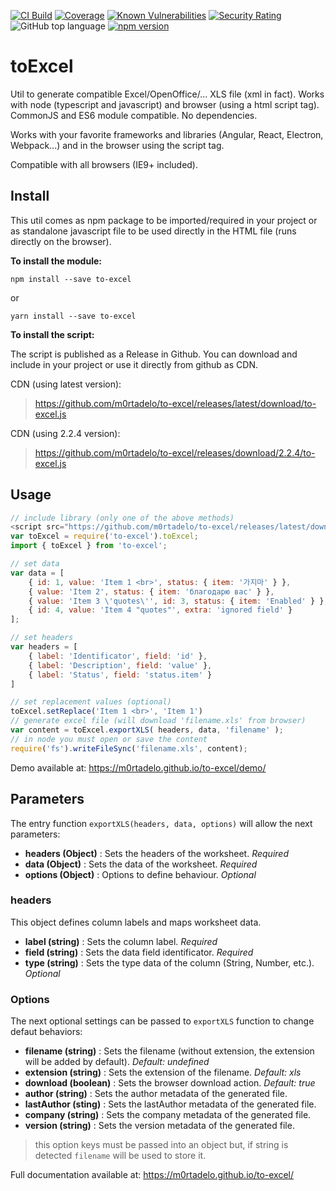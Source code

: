 [![CI Build](https://github.com/m0rtadelo/to-excel/actions/workflows/ci.build.yaml/badge.svg)](https://github.com/m0rtadelo/to-excel/actions/workflows/ci.build.yaml)
[![Coverage](https://sonarcloud.io/api/project_badges/measure?project=m0rtadelo_to-excel&metric=coverage)](https://sonarcloud.io/summary/new_code?id=m0rtadelo_to-excel)
[![Known Vulnerabilities](https://snyk.io//test/github/m0rtadelo/to-excel/badge.svg?targetFile=package.json)](https://snyk.io//test/github/m0rtadelo/to-excel?targetFile=package.json)
[![Security Rating](https://sonarcloud.io/api/project_badges/measure?project=m0rtadelo_to-excel&metric=security_rating)](https://sonarcloud.io/summary/new_code?id=m0rtadelo_to-excel)
![GitHub top language](https://img.shields.io/github/languages/top/m0rtadelo/to-excel.svg)
[![npm version](https://badge.fury.io/js/to-excel.svg)](https://badge.fury.io/js/to-excel)

# toExcel

Util to generate compatible Excel/OpenOffice/... XLS file (xml in fact). Works with node (typescript and javascript) and browser (using a html script tag). CommonJS and ES6 module compatible. No dependencies.

Works with your favorite frameworks and libraries (Angular, React, Electron, Webpack...) and in the browser using the script tag. 

Compatible with all browsers (IE9+ included).

## Install

This util comes as npm package to be imported/required in your project or as standalone javascript file to be used directly in the HTML file (runs directly on the browser).

**To install the module:**

```npm install --save to-excel```

or

```yarn install --save to-excel```

**To install the script:**

The script is published as a Release in Github. You can download and include in your project or use it directly from github as CDN.

CDN (using latest version):

>https://github.com/m0rtadelo/to-excel/releases/latest/download/to-excel.js

CDN (using 2.2.4 version):

>https://github.com/m0rtadelo/to-excel/releases/download/2.2.4/to-excel.js
## Usage

```javascript
// include library (only one of the above methods)
<script src="https://github.com/m0rtadelo/to-excel/releases/latest/download/to-excel.js"></script> // HTML
var toExcel = require('to-excel').toExcel;                               // CommonJS 
import { toExcel } from 'to-excel';                                      // ES6 

// set data
var data = [
    { id: 1, value: 'Item 1 <br>', status: { item: '가지마' } },
    { value: 'Item 2', status: { item: 'благодарю вас' } },
    { value: 'Item 3 \'quotes\'', id: 3, status: { item: 'Enabled' } },
    { id: 4, value: 'Item 4 "quotes"', extra: 'ignored field' }
];

// set headers
var headers = [
    { label: 'Identificator', field: 'id' },
    { label: 'Description', field: 'value' },
    { label: 'Status', field: 'status.item' }
]

// set replacement values (optional)
toExcel.setReplace('Item 1 <br>', 'Item 1')
// generate excel file (will download 'filename.xls' from browser)
var content = toExcel.exportXLS( headers, data, 'filename' );
// in node you must open or save the content
require('fs').writeFileSync('filename.xls', content);
```

Demo available at: <https://m0rtadelo.github.io/to-excel/demo/>

## Parameters

The entry function `exportXLS(headers, data, options)` will allow the next parameters:
*  **headers (Object)** : Sets the headers of the worksheet. *Required*
*  **data (Object)** : Sets the data of the worksheet. *Required*
*  **options (Object)** : Options to define behaviour. *Optional*

### headers

This object defines column labels and maps worksheet data.

*  **label (string)** : Sets the column label. *Required*
*  **field (string)** : Sets the data field identificator. *Required*
*  **type (string)** : Sets the type data of the column (String, Number, etc.). *Optional*

### Options

The next optional settings can be passed to `exportXLS` function to change defaut behaviors:
*  **filename (string)** : Sets the filename (without extension, the extension will be added by default). *Default: undefined*
*  **extension (string)** : Sets the extension of the filename. *Default: xls*
*  **download (boolean)** : Sets the browser download action. *Default: true*
*  **author (string)** : Sets the author metadata of the generated file.
*  **lastAuthor (sting)** : Sets the lastAuthor metadata of the generated file.
*  **company (string)** : Sets the company metadata of the generated file.
*  **version (string)** : Sets the version metadata of the generated file.

> this option keys must be passed into an object but, if string is detected `filename` will be used to store it.

Full documentation available at: <https://m0rtadelo.github.io/to-excel/>